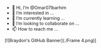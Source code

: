 - 👋 Hi, I’m @Omar07Ibarhim
- 👀 I’m interested in ...
- 🌱 I’m currently learning ...
- 💞️ I’m looking to collaborate on ...
- 📫 How to reach me ...



[![Braydon's GitHub Banner](./Frame 4.png)]



<!---
Omar07Ibarhim/Omar07Ibarhim is a ✨ special ✨ repository because its `README.md` (this file) appears on your GitHub profile.
You can click the Preview link to take a look at your changes.
--->
